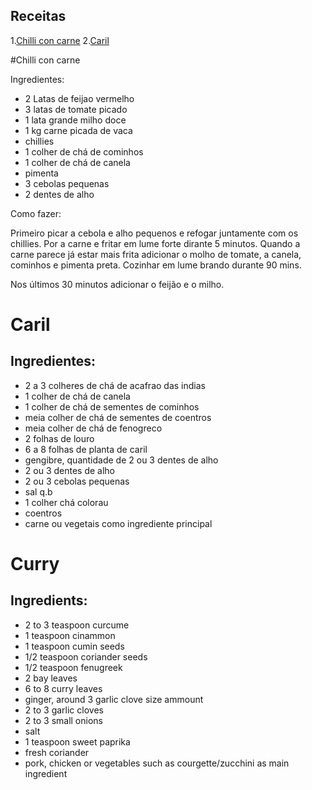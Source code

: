 ## Receitas

1.[Chilli con carne](#chilli-con-carne)
2.[Caril](#caril)


#Chilli con carne

Ingredientes:

- 2 Latas de feijao vermelho
- 3 latas de tomate picado
- 1 lata grande milho doce
- 1 kg carne picada de vaca
- chillies
- 1 colher de chá de cominhos
- 1 colher de chá de canela
- pimenta
- 3 cebolas pequenas
- 2 dentes de alho

Como fazer:

Primeiro picar a cebola e alho pequenos e refogar juntamente com os 
chillies. Por a carne e fritar em lume forte dirante 5 minutos. Quando 
a carne parece já estar mais frita adicionar o molho de tomate, a 
canela, cominhos e pimenta preta. Cozinhar em lume brando durante 90 
mins.

Nos últimos 30 minutos adicionar o feijão e o milho.


# Caril

## Ingredientes:

- 2 a 3 colheres de chá de acafrao das indias 
- 1 colher de chá de canela
- 1 colher de chá de sementes de cominhos 
- meia colher de chá de sementes de coentros 
- meia colher de chá de fenogreco 
- 2 folhas de louro 
- 6 a 8 folhas de planta de caril 
- gengibre, quantidade de 2 ou 3 dentes de alho 
- 2 ou 3 dentes de alho 
- 2 ou 3 cebolas pequenas 
- sal q.b 
- 1 colher chá colorau 	
- coentros 
- carne ou vegetais como ingrediente principal
	

 
 
 
# Curry 
## Ingredients:

 -  2 to 3 teaspoon curcume
 -  1 teaspoon cinammon
 -  1 teaspoon cumin seeds
 - 1/2 teaspoon coriander seeds
 - 1/2 teaspoon fenugreek
 - 2 bay leaves
 - 6 to 8 curry leaves
 - ginger, around 3 garlic clove size ammount
 - 2 to 3 garlic cloves
 - 2 to 3 small onions
 - salt
 - 1 teaspoon sweet paprika
 - fresh coriander
 - pork, chicken or vegetables such as courgette/zucchini as main ingredient
 
 
 